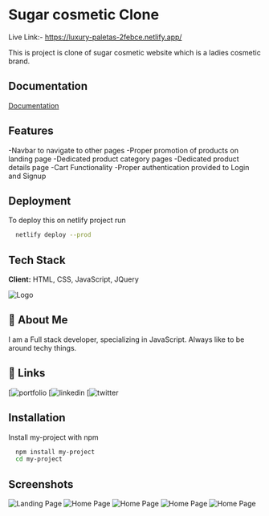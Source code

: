 
# Sugar cosmetic Clone
Live Link:-  https://luxury-paletas-2febce.netlify.app/

This is project is clone of sugar cosmetic website which is a ladies cosmetic brand.



## Documentation

[Documentation](https://medium.com/@jksingh00739/sugar-cosmetics-851b92ca0953)


## Features

-Navbar to navigate to other pages
-Proper promotion of products on landing page
-Dedicated product category pages
-Dedicated product details page
-Cart Functionality
-Proper authentication provided to Login and Signup
## Deployment

To deploy this on netlify project run

```bash
  netlify deploy --prod
```


## Tech Stack

**Client:** HTML, CSS, JavaScript, JQuery




![Logo](https://in.sugarcosmetics.com/desc-images/SUGARLogo1.png)


## 🚀 About Me
I am a Full stack developer, specializing in JavaScript. Always like to be around techy things.


## 🔗 Links
[![portfolio](https://the-awesome-jksingh00739-gmail-com-site-ce05f.netlify.app/)
[![linkedin](https://www.linkedin.com/in/jai-krishna-singh/)
[![twitter](https://twitter.com/jaikrishna00739)


## Installation

Install my-project with npm

```bash
  npm install my-project
  cd my-project
```
    
## Screenshots

![Landing Page](https://miro.medium.com/max/1400/1*VKXo6dORebV2pWDy3COE6Q.png)
![Home Page](https://miro.medium.com/max/1400/1*cLU3npIlEjVeaxLbBxcqWQ.png)
![Home Page](https://miro.medium.com/max/1400/1*nVUoz4H0yGjmBvOlFK8bPA.png)
![Home Page](https://miro.medium.com/max/1400/1*rNoFZFWnbSIjoouD1lju5w.png)
![Home Page](https://miro.medium.com/max/1400/1*Yetjr15hTWeFyNpDwGt_bw.png)
